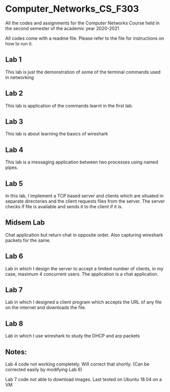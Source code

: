 # Computer_Networks_CS_F303
All the codes and assignments for the Computer Networks Course held in the second semester of the academic year 2020-2021

All codes come with a readme file. Please refer to the file for instructions on how to run it. 


## Lab 1
This lab is just the demonstration of some of the terminal commands used in networking

## Lab 2
This lab is application of the commands learnt in the first lab.

## Lab 3
This lab is about learning the basics of wireshark

## Lab 4
This lab is a messaging application between two processes using named pipes.

## Lab 5
In this lab, I implement a TCP based server and clients which are situated in separate directories and the client requests files from the server. The server checks if file is available and sends it to the client if it is.

## Midsem Lab
Chat application but return chat in opposite order. Also capturing wireshark packets for the same.

## Lab 6
Lab in which I design the server to accept a limited number of clients, in my case, maximum 4 concurrent users. The application is a chat application.

## Lab 7
Lab in which I designed a client program which accepts the URL of any file on the internet and downloads the file.

## Lab 8
Lab in which I use wireshark to study the DHCP and arp packets

## Notes:
Lab 4 code not working completely. Will correct that shortly. (Can be corrected easily by modifying Lab 6)

Lab 7 code not able to download images. Last tested on Ubuntu 18.04 on a VM
